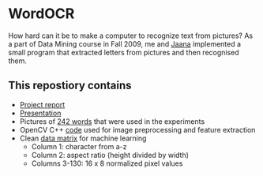 # WordOCR
How hard can it be to make a computer to recognize text from pictures? As a part of Data Mining course in Fall 2009, me and [Jaana](https://www.linkedin.com/in/jaanametsamaa) implemented a small program that extracted letters from pictures and then recognised them.

## This repostiory contains
* [Project report](../wordocr.pdf)
* [Presentation](http://www.sideshare.net/kauralasoo/building-a-naive-ocr-system)
* Pictures of [242 words](../data/words.zip) that were used in the experiments
* OpenCV C++ [code](../code/main.cpp) used for image preprocessing and feature extraction
* Clean [data matrix](../data/letters.csv) for machine learning
  * Column 1: character from a-z
  * Column 2: aspect ratio (height divided by width)
  * Columns 3-130: 16 x 8 normalized pixel values
